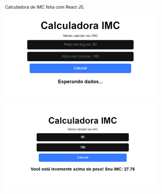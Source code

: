 Calculadora de IMC feita com React JS.

![alt text](images/image1.png)

![alt text](images/image2.png)